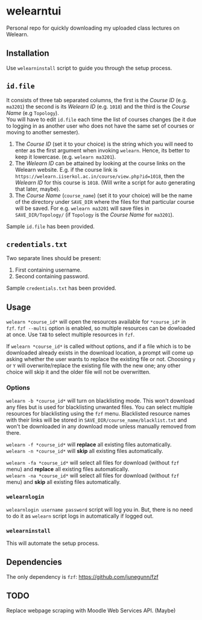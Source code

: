 # welearntui
Personal repo for quickly downloading my uploaded class lectures on Welearn.

## Installation
Use `welearninstall` script to guide you through the setup process.

## `id.file`
It consists of three tab separated columns, the first is the *Course ID* (e.g. `ma3201`) the second is its *Welearn ID* (e.g. `1018`) and the third is the *Course Name* (e.g `Topology`).  
You will have to edit `id.file` each time the list of courses changes (be it due to logging in as another user who does not have the same set of courses or moving to another semester).
1. The *Course ID* (set it to your choice) is the string which you will need to enter as the first argument when invoking `welearn`. Hence, its better to keep it lowercase. (e.g. `welearn ma3201`).
2. The *Welearn ID* can be attained by looking at the course links on the Welearn website. E.g. if the course link is `https://welearn.iiserkol.ac.in/course/view.php?id=1018`, then the *Welearn ID* for this course is `1018`. (Will write a script for auto generating that later, maybe).
3. The *Course Name* (`course_name`) (set it to your choice) will be the name of the directory under `SAVE_DIR` where the files for that particular course will be saved. For e.g. `welearn ma3201` will save files in `SAVE_DIR/Topology/` (if `Topology` is the *Course Name* for `ma3201`).  

Sample `id.file` has been provided.

## `credentials.txt`
Two separate lines should be present:
1. First containing username.
2. Second containing password. 

Sample `credentials.txt` has been provided.

## Usage
`welearn *course_id*` will open the resources available for `*course_id*` in `fzf`. `fzf --multi` option is enabled, so multiple resources can be dowloaded at once. Use `TAB` to select multiple resources in `fzf`.

If `welearn *course_id*` is called without options, and if a file which is to be downloaded already exists in the download location, a prompt will come up asking whether the user wants to replace the existing file or not. Choosing `y` or `Y` will overwrite/replace the existing file with the new one; any other choice will skip it and the older file will not be overwritten.  

### Options
`welearn -b *course_id*` will turn on blacklisting mode. This won't download any files but is used for blacklisting unwanted files. You can select multiple resources for blacklisting using the `fzf` menu. Blacklisted resource names with their links will be stored in `SAVE_DIR/course_name/blacklist.txt` and won't be downloaded in any download mode unless manually removed from there.  

`welearn -f *course_id*` will **replace** all existing files automatically.    
`welearn -n *course_id*` will **skip** all existing files automatically.  

`welearn -fa *course_id*` will select all files for download (without `fzf` menu) and **replace** all existing files automatically.  
`welearn -na *course_id*` will select all files for download (without `fzf` menu) and **skip** all existing files automatically.  

### `welearnlogin`
`welearnlogin username password` script will log you in. But, there is no need to do it as `welearn` script logs in automatically if logged out.

### `welearninstall`
This will automate the setup process.

## Dependencies
The only dependency is `fzf`: https://github.com/junegunn/fzf

## TODO
Replace webpage scraping with Moodle Web Services API. (Maybe)
